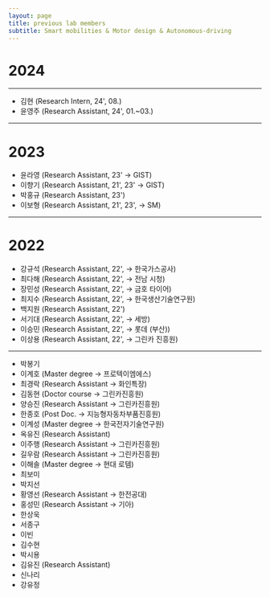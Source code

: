 ```yaml
---
layout: page
title: previous lab members
subtitle: Smart mobilities & Motor design & Autonomous-driving
---
```

# 2024
---
- 김현 (Research Intern, 24', 08.)
- 윤영주 (Research Assistant, 24', 01.~03.)

---
# 2023
- 윤라영 (Research Assistant, 23' -> GIST)
- 이향기 (Research Assistant, 21', 23' -> GIST)
- 박홍규 (Research Assistant, 23')
- 이보형 (Research Assistant, 21', 23', -> SM)

---
# 2022
- 강규석 (Research Assistant, 22', -> 한국가스공사)
- 최다해 (Research Assistant, 22', -> 전남 시청)
- 장민성 (Research Assistant, 22', -> 금호 타이어)
- 최지수 (Research Assistant, 22', -> 한국생산기술연구원)
- 백지원 (Research Assistant, 22')
- 서기대 (Research Assistant, 22', -> 세방)
- 이승민 (Research Assistant, 22', -> 롯데 (부산))
- 이상용 (Research Assistant, 22', -> 그린카 진흥원)

---

- 박봉기
- 이계호 (Master degree -> 프로텍이엠에스)
- 최경락 (Research Assistant -> 화인특장)
- 김동현 (Doctor course -> 그린카진흥원)
- 양승진 (Research Assistant -> 그린카진흥원)
- 한종호 (Post Doc. -> 지능형자동차부품진흥원)
- 이계성 (Master degree -> 한국전자기술연구원)
- 옥유진 (Research Assistant)
- 이주행 (Research Assistant -> 그린카진흥원)
- 길우람 (Research Assistant -> 그린카진흥원)
- 이해솔 (Master degree -> 현대 로템)
- 최보미
- 박지선
- 황영선 (Research Assistant -> 한전공대)
- 홍성민 (Research Assistant -> 기아)
- 한상욱 
- 서종구
- 이빈
- 김수현
- 박시용
- 김유진 (Research Assistant)
- 신나리
- 강유정
